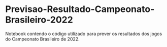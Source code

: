 # Previsao-Resultado-Campeonato-Brasileiro-2022
Notebook contendo o código utilizado para prever os resultados dos jogos do Campeonato Brasileiro de 2022.
